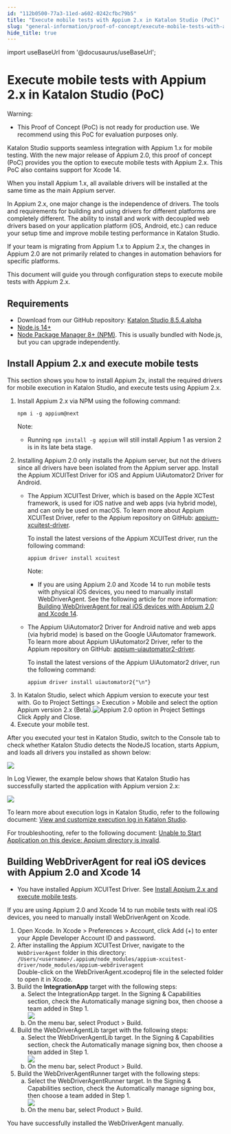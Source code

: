 ```yaml
---
id: "112b0500-77a3-11ed-a602-0242cfbc79b5"
title: "Execute mobile tests with Appium 2.x in Katalon Studio (PoC)"
slug: "general-information/proof-of-concept/execute-mobile-tests-with-appium-2.x-in-katalon-studio-poc"
hide_title: true
---
```

import useBaseUrl from '@docusaurus/useBaseUrl';


# <a id="concept-8405" class="anchor_top_offset"/><a id="ariaid-title1" class="anchor_top_offset"/>Execute mobile tests with Appium 2.x in Katalon Studio (PoC)

<div xmlns="http://www.w3.org/1999/xhtml" className="note warning note_warning"><span className="note__title">Warning:</span> <ul className="ul"><li className="li"><p className="p">This Proof of Concept (PoC) is not ready for production use. We recommend using this PoC for evaluation purposes only.</p></li></ul></div>
<p xmlns="http://www.w3.org/1999/xhtml" className="p">Katalon Studio supports seamless integration with Appium 1.x for mobile testing. With the new major release of Appium 2.0, this proof of concept (PoC) provides you the option to execute mobile tests with Appium 2.x. This PoC also contains support for Xcode 14.</p> 
<p xmlns="http://www.w3.org/1999/xhtml" className="p">When you install Appium 1.x, all available drivers will be installed at the same time as the main Appium server.</p> 
<p xmlns="http://www.w3.org/1999/xhtml" className="p">In Appium 2.x, one major change is the independence of drivers. The tools and requirements for building and using drivers for different platforms are completely different. The ability to install and work with decoupled web drivers based on your application platform (iOS, Android, etc.) can reduce your setup time and improve mobile testing performance in Katalon Studio.</p> 
<p xmlns="http://www.w3.org/1999/xhtml" className="p">If your team is migrating from Appium 1.x to Appium 2.x, the changes in Appium 2.0 are not primarily related to changes in automation behaviors for specific platforms.</p> 
<p xmlns="http://www.w3.org/1999/xhtml" className="p">This document will guide you through configuration steps to execute mobile tests with Appium 2.x.</p> 

## Requirements

<div xmlns="http://www.w3.org/1999/xhtml" className="p"><ul className="ul"><li className="li">Download from our GitHub repository: <a className="xref j-external-link" href="https://github.com/katalon-studio/katalon-studio/releases/tag/v8.5.4.alpha" target="_blank">Katalon Studio 8.5.4.alpha</a></li><li className="li"><a className="xref j-external-link" href="https://nodejs.org/en/" target="_blank">Node.js 14+</a></li><li className="li"><a className="xref j-external-link" href="https://www.npmjs.com/" target="_blank">Node Package Manager 8+ (NPM)</a>. This is usually bundled with Node.js, but you can upgrade independently.</li></ul></div>

## <a id="task-5167" class="anchor_top_offset"/>Install Appium 2.x and execute mobile tests

<section xmlns="http://www.w3.org/1999/xhtml" className="section context">This section shows you how to install Appium 2x, install the required drivers for mobile execution in Katalon Studio, and execute tests using Appium 2.x.</section> 
<ol xmlns="http://www.w3.org/1999/xhtml" className="ol steps"><li className="li step stepexpand"><span className="ph cmd">Install Appium 2.x via NPM using the following command:</span><div className="itemgroup info"><pre className="pre codeblock"><code>npm i -g appium@next</code></pre><div className="note note note_note"><span className="note__title">Note:</span> <ul className="ul"><li className="li"><p className="p">Running <code className="ph codeph">npm install -g appium</code> will still install Appium 1 as version 2 is in its late beta stage.</p></li></ul></div></div></li><li className="li step stepexpand"><span className="ph cmd">Installing Appium 2.0 only installs the Appium server, but not the drivers since all drivers have been isolated from the Appium server app. Install the Appium XCUITest Driver for iOS and Appium UiAutomator2 Driver for Android.</span><div className="itemgroup info"><ul className="ul"><li className="li"><p className="p">The Appium XCUITest Driver, which is based on the Apple XCTest framework, is used for iOS native and web apps (via hybrid mode), and can only be used on macOS. To learn more about Appium XCUITest Driver, refer to the Appium repository on GitHub: <a className="xref j-external-link" href="https://github.com/appium/appium-xcuitest-driver" target="_blank">appium-xcuitest-driver</a>. </p><p className="p">To install the latest versions of the Appium XCUITest driver, run the following command:</p><div className="p"><pre className="pre codeblock"><code>appium driver install xcuitest</code></pre><div className="note note note_note"><span className="note__title">Note:</span> <ul className="ul"><li className="li"><p className="p">If you are using Appium 2.0 and Xcode 14 to run mobile tests with physical iOS devices, you need to manually install WebDriverAgent. See the following article for more information: <a className="xref" href="/general-information/proof-of-concept/execute-mobile-tests-with-appium-2.x-in-katalon-studio-poc#task-8515">Building WebDriverAgent for real iOS devices with Appium 2.0 and Xcode 14</a>.</p></li></ul></div></div></li><li className="li"><p className="p">The Appium UiAutomator2 Driver for Android native and web apps (via hybrid mode) is based on the Google UiAutomator framework. To learn more about Appium UiAutomator2 Driver, refer to the Appium repository on GitHub: <a className="xref j-external-link" href="https://github.com/appium/appium-uiautomator2-driver" target="_blank">appium-uiautomator2-driver</a>.</p><p className="p">To install the latest versions of the Appium UiAutomator2 driver, run the following command:</p><div className="p"><pre className="pre codeblock"><code>appium driver install uiautomator2{"\n"}</code></pre></div></li></ul></div></li><li className="li step stepexpand"><span className="ph cmd">In Katalon Studio, select which Appium version to execute your test with. Go to <span className="ph uicontrol">Project Settings</span> &gt; <span className="ph uicontrol">Execution</span> &gt; <span className="ph uicontrol">Mobile</span> and select the option <span className="ph uicontrol">Appium version 2.x (Beta)</span>.<img className="image" width={600} src={useBaseUrl("/1151c6e0-77a3-11ed-a602-0242cfbc79b5.png")} alt="Appium 2.0 option in Project Settings" /></span><div className="itemgroup info">Click <span className="ph uicontrol">Apply and Close</span>.</div></li><li className="li step stepexpand"><span className="ph cmd">Execute your mobile test.</span></li></ol> 
<section xmlns="http://www.w3.org/1999/xhtml" className="section result">After you executed your test in Katalon Studio, switch to the <span className="ph uicontrol">Console</span> tab to check whether Katalon Studio detects the NodeJS location, starts Appium, and loads all drivers you installed as shown below:<p className="p"><img className="image" src={useBaseUrl("/10efd0c0-77a3-11ed-a602-0242cfbc79b5.png")} /></p>In <span className="ph uicontrol">Log Viewer</span>, the example below shows that Katalon Studio has successfully started the application with Appium version 2.x:<p className="p"><img className="image" src={useBaseUrl("/11552240-77a3-11ed-a602-0242cfbc79b5.png")} /></p><p className="p">To learn more about execution logs in Katalon Studio, refer to the following document: <a className="xref" href="/analyze/reports/view-test-reports/view-test-reports-in-katalon-studio/view-and-customize-execution-log-in-katalon-studio">View and customize execution log in <span className="ph">Katalon Studio</span></a>.</p><p className="p">For troubleshooting, refer to the following document: <a className="xref" href="/create-tests/troubleshooting-for-test-creation/troubleshoot-mobile-automated-testing/unable-to-start-application-on-this-device-appium-directory-is-invalid">Unable to Start Application on this device: Appium directory is invalid</a>.</p></section> 

## <a id="task-8515" class="anchor_top_offset"/>Building WebDriverAgent for real iOS devices with Appium 2.0 and Xcode 14

<div xmlns="http://www.w3.org/1999/xhtml" className="section prereq p"><ul className="ul"><li className="li"><p className="p">You have installed Appium XCUITest Driver. See <a className="xref" href="/general-information/proof-of-concept/execute-mobile-tests-with-appium-2.x-in-katalon-studio-poc#task-5167">Install Appium 2.x and execute mobile tests</a>.</p></li></ul></div>
<section xmlns="http://www.w3.org/1999/xhtml" className="section context">If you are using Appium 2.0 and Xcode 14 to run mobile tests with real iOS devices, you need to manually install WebDriverAgent on Xcode.</section> 
<ol xmlns="http://www.w3.org/1999/xhtml" className="ol steps"><li className="li step stepexpand"><span className="ph cmd">Open Xcode. In <span className="ph uicontrol">Xcode</span> &gt; <span className="ph uicontrol">Preferences</span> &gt; <span className="ph uicontrol">Account</span>, click <span className="ph uicontrol">Add (+)</span> to enter your Apple Developer Account ID and password.</span></li><li className="li step stepexpand"><span className="ph cmd">After installing the Appium XCUITest Driver, navigate to the <code className="ph codeph">WebDriverAgent</code> folder in this directory: <code className="ph codeph">/Users/&lt;username&gt;/.appium/node_modules/appium-xcuitest-driver/node_modules/appium-webdriveragent</code></span><div className="itemgroup info">Double-click on the <span className="ph uicontrol">WebDriverAgent.xcodeproj</span> file in the selected folder to open it in Xcode.</div></li><li className="li step stepexpand"><span className="ph cmd">Build the <strong className="ph b">IntegrationApp</strong> target with the following steps:</span><ol type="a" className="ol substeps"><li className="li substep substepexpand"><span className="ph cmd">Select the <span className="ph uicontrol">IntegrationApp</span> target. In the <span className="ph uicontrol">Signing &amp; Capabilities</span> section, check the <span className="ph uicontrol">Automatically manage signing</span> box, then choose a team added in Step 1.</span><div className="itemgroup stepxmp"><img className="image" src={useBaseUrl("/1158f2d0-77a3-11ed-a602-0242cfbc79b5.png")} /></div></li><li className="li substep substepexpand"><span className="ph cmd">On the menu bar, select <span className="ph uicontrol">Product</span> &gt; <span className="ph uicontrol">Build</span>.</span></li></ol></li><li className="li step stepexpand"><span className="ph cmd">Build the <span className="ph uicontrol">WebDriverAgentLib</span> target with the following steps: </span><ol type="a" className="ol substeps"><li className="li substep substepexpand"><span className="ph cmd">Select the <span className="ph uicontrol">WebDriverAgentLib</span> target. In the <span className="ph uicontrol">Signing &amp; Capabilities</span> section, check the <span className="ph uicontrol">Automatically manage signing</span> box, then choose a team added in Step 1.</span><div className="itemgroup stepxmp"><img className="image" src={useBaseUrl("/113eb410-77a3-11ed-a602-0242cfbc79b5.png")} /></div></li><li className="li substep substepexpand"><span className="ph cmd">On the menu bar, select <span className="ph uicontrol">Product</span> &gt; <span className="ph uicontrol">Build</span>.</span></li></ol></li><li className="li step stepexpand"><span className="ph cmd">Build the <span className="ph uicontrol">WebDriverAgentRunner</span> target with the following steps:</span><ol type="a" className="ol substeps"><li className="li substep substepexpand"><span className="ph cmd">Select the <span className="ph uicontrol">WebDriverAgentRunner</span> target. In the <span className="ph uicontrol">Signing &amp; Capabilities</span> section, check the <span className="ph uicontrol">Automatically manage signing</span> box, then choose a team added in Step 1.</span><div className="itemgroup stepxmp"><img className="image" src={useBaseUrl("/115d3890-77a3-11ed-a602-0242cfbc79b5.png")} /></div></li><li className="li substep substepexpand"><span className="ph cmd">On the menu bar, select <span className="ph uicontrol">Product</span> &gt; <span className="ph uicontrol">Build</span>.</span></li></ol></li></ol> 
<section xmlns="http://www.w3.org/1999/xhtml" className="section result">You have successfully installed the WebDriverAgent manually.</section> 
